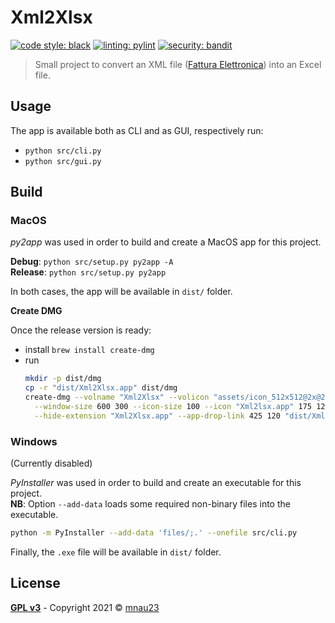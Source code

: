 # Xml2Xlsx

[![code style: black](https://img.shields.io/badge/code%20style-black-39f)](https://github.com/psf/black)
[![linting: pylint](https://img.shields.io/badge/linting-pylint-39f)](https://github.com/pylint-dev/pylint)
[![security: bandit](https://img.shields.io/badge/security-bandit-39f)](https://github.com/PyCQA/bandit)

> Small project to convert an XML file
> ([Fattura Elettronica](https://www.agid.gov.it/it/piattaforme/fatturazione-elettronica))
> into an Excel file.

## Usage

The app is available both as CLI and as GUI, respectively run:

- `python src/cli.py`
- `python src/gui.py`

## Build

### MacOS

_py2app_ was used in order to build and create a MacOS app for this project.

**Debug**: `python src/setup.py py2app -A` \
**Release**: `python src/setup.py py2app`

In both cases, the app will be available in `dist/` folder.

**Create DMG**

Once the release version is ready:
- install `brew install create-dmg`
- run
  ```sh
  mkdir -p dist/dmg
  cp -r "dist/Xml2Xlsx.app" dist/dmg
  create-dmg --volname "Xml2Xlsx" --volicon "assets/icon_512x512@2x@2x.icns" --window-pos 200 120 \
    --window-size 600 300 --icon-size 100 --icon "Xml2lsx.app" 175 120 \
    --hide-extension "Xml2Xlsx.app" --app-drop-link 425 120 "dist/Xml2Xlsx.dmg" "dist/dmg/"
  ```

### Windows

(Currently disabled)

_PyInstaller_ was used in order to build and create an executable for this project. \
**NB**: Option `--add-data` loads some required non-binary files into the executable.

```bash
python -m PyInstaller --add-data 'files/;.' --onefile src/cli.py
```

Finally, the `.exe` file will be available in `dist/` folder.

## License

**[GPL v3](https://www.gnu.org/licenses/gpl-3.0)** - Copyright 2021 &copy; [mnau23](https://mnau23.github.io/)

